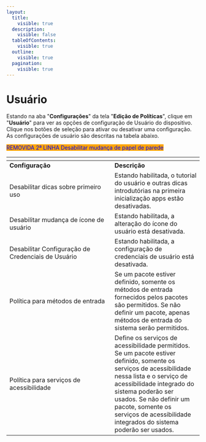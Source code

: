 ```yaml
---
layout:
  title:
    visible: true
  description:
    visible: false
  tableOfContents:
    visible: true
  outline:
    visible: true
  pagination:
    visible: true
---
```


# Usuário

Estando na aba "**Configurações**" da tela "**Edição de Políticas**", clique em "**Usuário**" para ver as opções de configuração de Usuário do dispositivo. Clique nos botões de seleção para ativar ou desativar uma configuração. As configurações de usuário são descritas na tabela abaixo.

<mark style="color:blue;background-color:orange;">REMOVIDA 2ª LINHA Desabilitar mudança de papel de parede</mark>

<table data-header-hidden><thead><tr><th width="258.3185218771254"></th><th></th></tr></thead><tbody><tr><td><strong>Configuração</strong></td><td><strong>Descrição</strong></td></tr><tr><td>Desabilitar dicas sobre primeiro uso</td><td>Estando habilitada, o tutorial do usuário e outras dicas introdutórias na primeira inicialização apps estão desativadas.</td></tr><tr><td>Desabilitar mudança de ícone de usuário</td><td>Estando habilitada, a alteração do ícone do usuário está desativada.</td></tr><tr><td>Desabilitar Configuração de Credenciais de Usuário</td><td>Estando habilitada, a configuração de credenciais de usuário está desativada.</td></tr><tr><td>Política para métodos de entrada</td><td>Se um pacote estiver definido, somente os métodos de entrada fornecidos pelos pacotes são permitidos. Se não definir um pacote, apenas métodos de entrada do sistema serão permitidos.</td></tr><tr><td>Política para serviços de acessibilidade</td><td>Define os serviços de acessibilidade permitidos. Se um pacote estiver definido, somente os serviços de acessibilidade nessa lista e o serviço de acessibilidade integrado do sistema poderão ser usados. Se não definir um pacote, somente os serviços de acessibilidade integrados do sistema poderão ser usados.</td></tr></tbody></table>
